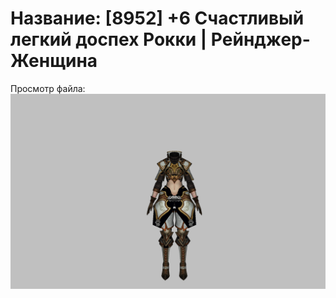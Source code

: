 # Название: [8952] +6 Счастливый легкий доспех Рокки | Рейнджер-Женщина

Просмотр файла:
![p030032.png](p030032.png)